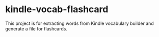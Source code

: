 # kindle-vocab-flashcard
This project is for extracting words from Kindle vocabulary builder and generate a file for flashcards. 
